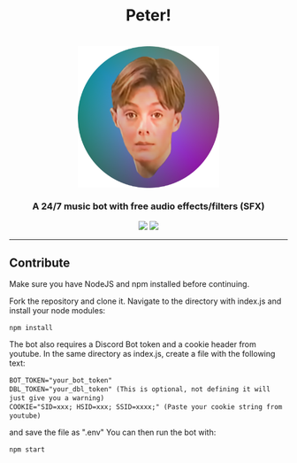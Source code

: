 <h1 align="center">Peter!</h1>

<h1 align="center">
    <img src="https://raw.githubusercontent.com/BR88C/peter/master/src/assets/images/peter%20cropped.png" align="center" width="256" height="256" />
</h1>

<h3 align="center">A 24/7 music bot with free audio effects/filters (SFX)</h3>

<p align="center">
    <img src="https://img.shields.io/github/v/release/BR88C/peter?include_prereleases&style=for-the-badge">
    <img src="https://img.shields.io/github/license/BR88C/peter?style=for-the-badge">
</p>

---

## Contribute
Make sure you have NodeJS and npm installed before continuing.

Fork the repository and clone it.
Navigate to the directory with index.js and install your node modules:
```
npm install
```
The bot also requires a Discord Bot token and a cookie header from youtube. In the same directory as index.js, create a file with the following text:
```
BOT_TOKEN="your_bot_token"
DBL_TOKEN="your_dbl_token" (This is optional, not defining it will just give you a warning)
COOKIE="SID=xxx; HSID=xxx; SSID=xxxx;" (Paste your cookie string from youtube)
```
and save the file as ".env"
You can then run the bot with:
```
npm start
```
